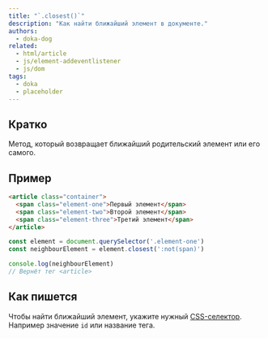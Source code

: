 ```yaml
---
title: "`.closest()`"
description: "Как найти ближайший элемент в документе."
authors:
  - doka-dog
related:
  - html/article
  - js/element-addeventlistener
  - js/dom
tags:
  - doka
  - placeholder
---
```


## Кратко

Метод, который возвращает ближайший родительский элемент или его самого.

## Пример

```html
<article class="container">
  <span class="element-one">Первый элемент</span>
  <span class="element-two">Второй элемент</span>
  <span class="element-three">Третий элемент</span>
</article>
```

```javascript
const element = document.querySelector('.element-one')
const neighbourElement = element.closest(':not(span)')

console.log(neighbourElement)
// Вернёт тег <article>
```

## Как пишется

Чтобы найти ближайший элемент, укажите нужный [CSS-селектор](/css/#selektory). Например значение `id` или название тега.
